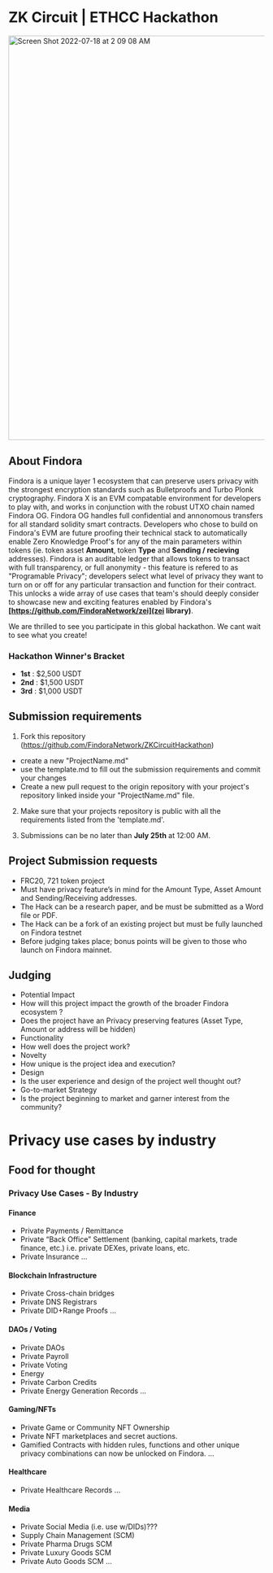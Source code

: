 # ZK Circuit | ETHCC Hackathon
<img width="795" alt="Screen Shot 2022-07-18 at 2 09 08 AM" src="https://user-images.githubusercontent.com/105526509/179922385-ebb120c7-1ab4-472d-8945-a37e6d5e6103.png">

## About Findora
Findora is a unique layer 1 ecosystem that can preserve users privacy with the strongest encryption standards such as Bulletproofs and Turbo Plonk cryptography. Findora X is an EVM compatable environment for developers to play with, and works in conjunction with the robust UTXO chain named Findora OG. Findora OG handles full confidential and annonomous transfers for all standard solidity smart contracts. Developers who chose to build on Findora's EVM are future proofing their technical stack to automatically enable Zero Knowledge Proof's for any of the main parameters within tokens (ie. token asset **Amount**, token **Type** and **Sending / recieving** addresses). Findora is an auditable ledger that allows tokens to transact with full transparency, or full anonymity - this feature is refered to as "Programable Privacy"; developers select what level of privacy they want to turn on or off for any particular transaction and function for their contract. This unlocks a wide array of use cases that team's should deeply consider to showcase new and exciting features enabled by Findora's **[https://github.com/FindoraNetwork/zei](zei library)**. 

We are thrilled to see you participate in this global hackathon. We cant wait to see what you create!

### Hackathon Winner's Bracket

- **1st** : $2,500 USDT
- **2nd** : $1,500 USDT
- **3rd** : $1,000 USDT

## Submission requirements

1. Fork this repository (https://github.com/FindoraNetwork/ZKCircuitHackathon)
  - create a new "ProjectName.md"
  - use the template.md to fill out the submission requirements and commit your changes
  - Create a new pull request to the origin repository with your project's repository linked inside your "ProjectName.md" file. 

2. Make sure that your projects repository is public with all the requirements listed from the 'template.md'. 

3. Submissions can be no later than **July 25th** at 12:00 AM.

## Project Submission requests
+ FRC20, 721 token project
+ Must have privacy feature’s in mind for the Amount Type, Asset Amount and Sending/Receiving addresses.
+ The Hack can be a research paper, and be must be submitted as a Word file or PDF.
+ The Hack can be a fork of an existing project but must be fully launched on Findora testnet 
+ Before judging takes place; bonus points will be given to those who launch on Findora mainnet.

## Judging 
+ Potential Impact
+ How will this project impact the growth of the broader Findora ecosystem ?
+ Does the project have an Privacy preserving features (Asset Type, Amount or address will be hidden)
+ Functionality
+ How well does the project work?
+ Novelty
+ How unique is the project idea and execution?
+ Design
+ Is the user experience and design of the project well thought out?
+ Go-to-market Strategy
+ Is the project beginning to market and garner interest from the community?


# Privacy use cases by industry

## Food for thought
### Privacy Use Cases - By Industry ###
#### Finance
+ Private Payments / Remittance
+ Private “Back Office” Settlement (banking, capital markets, trade finance, etc.)
i.e. private DEXes, private loans, etc.
+ Private Insurance
…
#### Blockchain Infrastructure
+ Private Cross-chain bridges
+ Private DNS Registrars
+ Private DID+Range Proofs
…
#### DAOs / Voting
+ Private DAOs
+ Private Payroll
+ Private Voting
+ Energy
+ Private Carbon Credits
+ Private Energy Generation Records
…
#### Gaming/NFTs
+ Private Game or Community NFT Ownership
+ Private NFT marketplaces and secret auctions.
+ Gamified Contracts with hidden rules, functions and other unique privacy combinations can now be unlocked on Findora.
…
#### Healthcare
+ Private Healthcare Records
…
#### Media
+ Private Social Media (i.e. use w/DIDs)???
+ Supply Chain Management (SCM)
+ Private Pharma Drugs SCM
+ Private Luxury Goods SCM
+ Private Auto Goods SCM
…


